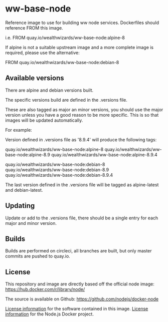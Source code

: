 # ww-base-node

Reference image to use for building ww node services. Dockerfiles should reference FROM this image.

i.e. FROM quay.io/wealthwizards/ww-base-node:alpine-8

If alpine is not a suitable upstream image and a more complete image is required, please use the alternative:

FROM quay.io/wealthwizards/ww-base-node:debian-8

## Available versions

There are alpine and debian versions built.

The specific versions build are defined in the .versions file.

These are also tagged as major an minor versions, you should use the major version unless you have a good reason to be
more specific. This is so that images will be updated automatically.

For example:

Version defined in .versions file as '8.9.4' will produce the following tags:

quay.io/wealthwizards/ww-base-node:alpine-8
quay.io/wealthwizards/ww-base-node:alpine-8.9
quay.io/wealthwizards/ww-base-node:alpine-8.9.4

quay.io/wealthwizards/ww-base-node:debian-8
quay.io/wealthwizards/ww-base-node:debian-8.9
quay.io/wealthwizards/ww-base-node:debian-8.9.4

The last version defined in the .versions file will be tagged as alpine-latest and debian-latest.

## Updating

Update or add to the .versions file, there should be a single entry for each major and minor version.

## Builds

Builds are performed on circleci, all branches are built, but only master commits are pushed to quay.io.

## License

This repository and image are directly based off the official node image: https://hub.docker.com/r/library/node/

The source is available on Github: https://github.com/nodejs/docker-node

[License information](https://github.com/nodejs/node/blob/master/LICENSE) for the software contained in this image.
[License information](https://github.com/nodejs/docker-node/blob/master/LICENSE) for the Node.js Docker project.

